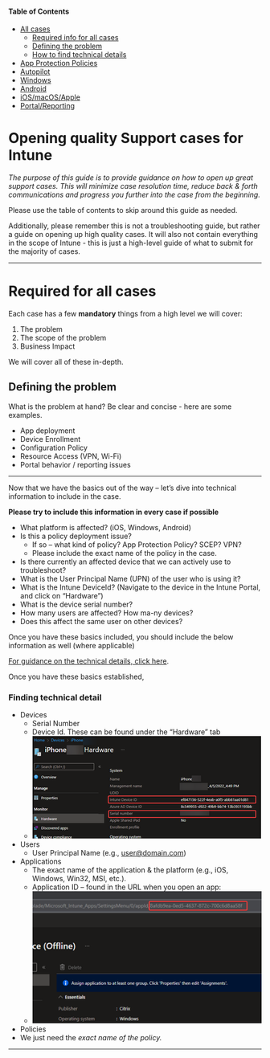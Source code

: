 #### Table of Contents
- [All cases](#Opening-quality-Support-cases-for-Intune)
    - [Required info for all cases](#required-for-all-cases)
    - [Defining the problem](#defining-the-problem)
    - [How to find technical details](#finding-technical-detail)
- [App Protection Policies](app.md)
- [Autopilot](autopilot.md)
- [Windows](windows.md)
- [Android](android.md)
- [iOS/macOS/Apple](apple.md)
- [Portal/Reporting](portal.md)

# Opening quality Support cases for Intune

*The purpose of this guide is to provide guidance on how to open up great support cases. 
This will minimize case resolution time, reduce back & forth communications and progress you further into the case from the beginning.*

Please use the table of contents to skip around this guide as needed.

Additionally, please remember this is not a troubleshooting guide, but rather a guide on opening up high quality cases.
It will also not contain everything in the scope of Intune - this is just a high-level guide of what to submit for the majority of cases. 

***

# Required for all cases

Each case has a few **mandatory** things from a high level we will cover:
 
1. The problem
2. The scope of the problem
3. Business Impact

We will cover all of these in-depth.

## Defining the problem

What is the problem at hand? Be clear and concise - here are some examples.
* App deployment
* Device Enrollment
* Configuration Policy
* Resource Access (VPN, Wi-Fi)
* Portal behavior / reporting issues

***

Now that we have the basics out of the way – let’s dive into technical information to include in the case.

**Please try to include this information in every case if possible**

* What platform is affected? (iOS, Windows, Android)
* Is this a policy deployment issue? 
    * If so – what kind of policy? App Protection Policy? SCEP? VPN?
    * Please include the exact name of the policy in the case.
* Is there currently an affected device that we can actively use to troubleshoot? 
* What is the User Principal Name (UPN) of the user who is using it?
* What is the Intune DeviceId? (Navigate to the device in the Intune Portal, and click on “Hardware”)
* What is the device serial number?
* How many users are affected? How ma-ny devices?
* Does this affect the same user on other devices?

Once you have these basics included, you should include the below information as well (where applicable)

[For guidance on  the technical details, click here](#finding-technical-detail). 

Once you have these basics established, 


### Finding technical detail

- Devices
    - Serial Number 
    - Device Id. 
    These can be found under the “Hardware” tab
    - ![A device's Hardware Tab](images/device-details-hardware-tab.png)
- Users
    - User Principal Name (e.g., user@domain.com)
- Applications
    - The exact name of the application & the platform (e.g., iOS, Windows, Win32, MSI, etc.).
    - Application ID – found in the URL when you open an app:
    - ![Showing the ApplicationId in the URL](images/app-id-in-url.png)
- Policies
- We just need the *exact name of the policy.*

---